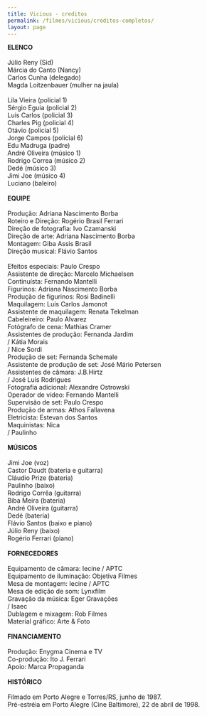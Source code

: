 ```yaml
---
title: Vicious - creditos
permalink: /filmes/vicious/creditos-completos/
layout: page
---
```

**ELENCO**\
\
Júlio Reny (Sid)\
Márcia do Canto (Nancy)\
Carlos Cunha (delegado)\
Magda Loitzenbauer (mulher na jaula)\
\
Lila Vieira (policial 1)\
Sérgio Eguia (policial 2)\
Luis Carlos (policial 3)\
Charles Pig (policial 4)\
Otávio (policial 5)\
Jorge Campos (policial 6)\
Edu Madruga (padre)\
André Oliveira (músico 1)\
Rodrigo Correa (músico 2)\
Dedé (músico 3)\
Jimi Joe (músico 4)\
Luciano (baleiro)\
\
**EQUIPE**\
\
Produção: Adriana Nascimento Borba\
Roteiro e Direção: Rogério Brasil Ferrari\
Direção de fotografia: Ivo Czamanski\
Direção de arte: Adriana Nascimento Borba\
Montagem: Giba Assis Brasil\
Direção musical: Flávio Santos\
\
Efeitos especiais: Paulo Crespo\
Assistente de direção: Marcelo Michaelsen\
Continuísta: Fernando Mantelli\
Figurinos: Adriana Nascimento Borba\
Produção de figurinos: Rosi Badinelli\
Maquilagem: Luís Carlos Jamonot\
Assistente de maquilagem: Renata Tekelman\
Cabeleireiro: Paulo Alvarez\
Fotógrafo de cena: Mathias Cramer\
Assistentes de produção: Fernanda Jardim\
/ Kátia Morais\
/ Nice Sordi\
Produção de set: Fernanda Schemale\
Assistente de produção de set: José Mário Petersen\
Assistentes de câmara: J.B.Hirtz\
/ José Luís Rodrigues\
Fotografia adicional: Alexandre Ostrowski\
Operador de vídeo: Fernando Mantelli\
Supervisão de set: Paulo Crespo\
Produção de armas: Athos Fallavena\
Eletricista: Estevan dos Santos\
Maquinistas: Nica\
/ Paulinho\
\
**MÚSICOS**\
\
Jimi Joe (voz)\
Castor Daudt (bateria e guitarra)\
Cláudio Prize (bateria)\
Paulinho (baixo)\
Rodrigo Corrêa (guitarra)\
Biba Meira (bateria)\
André Oliveira (guitarra)\
Dedé (bateria)\
Flávio Santos (baixo e piano)\
Júlio Reny (baixo)\
Rogério Ferrari (piano)\
\
**FORNECEDORES**\
\
Equipamento de câmara: Iecine / APTC\
Equipamento de iluminação: Objetiva Filmes\
Mesa de montagem: Iecine / APTC\
Mesa de edição de som: Lynxfilm\
Gravação da música: Eger Gravações\
/ Isaec\
Dublagem e mixagem: Rob Filmes\
Material gráfico: Arte & Foto\
\
**FINANCIAMENTO**\
\
Produção: Enygma Cinema e TV\
Co-produção: Ito J. Ferrari\
Apoio: Marca Propaganda\
\
**HISTÓRICO**\
\
Filmado em Porto Alegre e Torres/RS, junho de 1987.\
Pré-estréia em Porto Alegre (Cine Baltimore), 22 de abril de 1998.